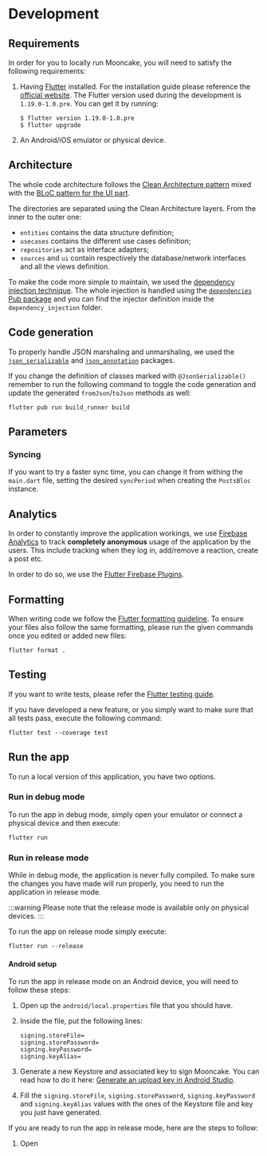 # Development
## Requirements
In order for you to locally run Mooncake, you will need to satisfy the following requirements:

1. Having [Flutter](https://flutter.dev) installed.
   For the installation guide please reference the [official website](https://flutter.dev/docs/get-started/install).
   The Flutter version used during the development is `1.19.0-1.0.pre`. You can get it by running:
   ```shell
   $ flutter version 1.19.0-1.0.pre
   $ flutter upgrade
   ```

2. An Android/iOS emulator or physical device.

## Architecture
The whole code architecture follows the [Clean Architecture pattern](https://blog.cleancoder.com/uncle-bob/2012/08/13/the-clean-architecture.html) mixed with the [BLoC pattern for the UI part](https://bloclibrary.dev/#/whybloc).

The directories are separated using the Clean Architecture layers. From the inner to the outer one:

- `entities` contains the data structure definition;
- `usecases` contains the different use cases definition;
- `repositories` act as interface adapters;
- `sources` and `ui` contain respectively the database/network interfaces and all the views definition.

To make the code more simple to maintain, we used the [dependency injection technique](https://en.wikipedia.org/wiki/Dependency_injection). The whole injection is handled using the [`dependencies` Pub package](https://pub.dev/packages/dependencies) and you can find the injector definition inside the `dependency_injection` folder.

## Code generation
To properly handle JSON marshaling and unmarshaling, we used the [`json_serializable`](https://pub.dev/packages/json_serializable) and [`json_annotation`](https://pub.dev/packages/json_annotation) packages.

If you change the definition of classes marked with `@JsonSerializable()` remember to run the following command to toggle the code generation and update the generated `fromJson`/`toJson` methods as well:

```shell
flutter pub run build_runner build
```

## Parameters
### Syncing
If you want to try a faster sync time, you can change it from withing the `main.dart` file, setting the desired `syncPeriod` when creating the `PostsBloc` instance.

## Analytics
In order to constantly improve the application workings, we use [Firebase Analytics](https://firebase.google.com/docs/analytics) to track **completely anonymous** usage of the application by the users. This include tracking when they log in, add/remove a reaction, create a post etc.

In order to do so, we use the [Flutter Firebase Plugins](https://firebase.google.com/docs/flutter/setup).

## Formatting
When writing code we follow the [Flutter formatting guideline](https://flutter.dev/docs/development/tools/formatting). To ensure your files also follow the same formatting, please run the given commands once you edited or added new files:

```shell
flutter format .
```

## Testing
If you want to write tests, please refer the [Flutter testing guide](https://flutter.dev/docs/testing).

If you have developed a new feature, or you simply want to make sure that all tests pass, execute the following command:

```
flutter test --coverage test
```

## Run the app
To run a local version of this application, you have two options.

### Run in debug mode
To run the app in debug mode, simply open your emulator or connect a physical device and then execute:

```shell
flutter run
```


### Run in release mode
While in debug mode, the application is never fully compiled. To make sure the changes you have made will run properly, you need to run the application in release mode.

:::warning
Please note that the release mode is available only on physical devices.
:::

To run the app on release mode simply execute:

```
flutter run --release
```

#### Android setup
To run the app in release mode on an Android device, you will need to follow these steps:

1. Open up the `android/local.properties` file that you should have.

2. Inside the file, put the following lines:
   ```
   signing.storeFile=
   signing.storePassword=
   signing.keyPassword=
   signing.keyAlias=
   ```

3. Generate a new Keystore and associated key to sign Mooncake.
   You can read how to do it here: [Generate an upload key in Android Studio](https://developer.android.com/studio/publish/app-signing#generate-key).

4. Fill the `signing.storeFile`, `signing.storePassword`, `signing.keyPassword` and `signing.keyAlias` values with the ones of the Keystore file and key you just have generated.

If you are ready to run the app in release mode, here are the steps to follow:

1. Open
